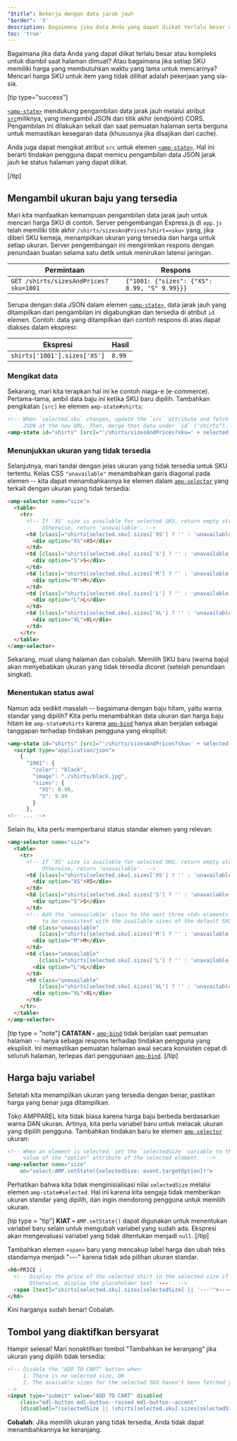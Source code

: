 ```yaml
---
"$title": Bekerja dengan data jarak jauh
"$order": '3'
description: Bagaimana jika data Anda yang dapat diikat terlalu besar atau kompleks untuk diambil saat halaman dimuat? Atau bagaimana jika setiap SKU memiliki harga yang membutuhkan ....
toc: 'true'
---
```


Bagaimana jika data Anda yang dapat diikat terlalu besar atau kompleks untuk diambil saat halaman dimuat? Atau bagaimana jika setiap SKU memiliki harga yang membutuhkan waktu yang lama untuk mencarinya? Mencari harga SKU untuk item yang tidak dilihat adalah pekerjaan yang sia-sia.

[tip type="success"]

[`<amp-state>`](../../../../documentation/components/reference/amp-bind.md#state) mendukung pengambilan data jarak jauh melalui atribut [`src`](../../../../documentation/components/reference/amp-bind.md#attributes)miliknya, yang mengambil JSON dari titik akhir (endpoint) CORS. Pengambilan ini dilakukan sekali dan saat pemuatan halaman serta berguna untuk memastikan kesegaran data (khususnya jika disajikan dari cache).

Anda juga dapat mengikat atribut `src` untuk elemen [`<amp-state>`](../../../../documentation/components/reference/amp-bind.md#state). Hal ini berarti tindakan pengguna dapat memicu pengambilan data JSON jarak jauh ke status halaman yang dapat diikat.

[/tip]

## Mengambil ukuran baju yang tersedia

Mari kita manfaatkan kemampuan pengambilan data jarak jauh untuk mencari harga SKU di contoh. Server pengembangan Express.js di `app.js` telah memiliki titik akhir `/shirts/sizesAndPrices?shirt=<sku>` yang, jika diberi SKU kemeja, menampilkan ukuran yang tersedia dan harga untuk setiap ukuran. Server pengembangan ini mengirimkan respons dengan penundaan buatan selama satu detik untuk menirukan latensi jaringan.

Permintaan | Respons
--- | ---
`GET /shirts/sizesAndPrices?sku=1001` | `{"1001: {"sizes": {"XS": 8.99, "S" 9.99}}}`

Serupa dengan data JSON dalam elemen [`<amp-state>`](../../../../documentation/components/reference/amp-bind.md#state), data jarak jauh yang ditampilkan dari pengambilan ini digabungkan dan tersedia di atribut `id` elemen. Contoh: data yang ditampilkan dari contoh respons di atas dapat diakses dalam ekspresi:

Ekspresi | Hasil
--- | ---
`shirts['1001'].sizes['XS']` | `8.99`

### Mengikat data

Sekarang, mari kita terapkan hal ini ke contoh niaga-e (e-commerce). Pertama-tama, ambil data baju ini ketika SKU baru dipilih. Tambahkan pengikatan `[src]` ke elemen `amp-state#shirts`:

```html
<!-- When `selected.sku` changes, update the `src` attribute and fetch
     JSON at the new URL. Then, merge that data under `id` ("shirts"). -->
<amp-state id="shirts" [src]="'/shirts/sizesAndPrices?sku=' + selected.sku">
```

### Menunjukkan ukuran yang tidak tersedia

Selanjutnya, mari tandai dengan jelas ukuran yang tidak tersedia untuk SKU tertentu. Kelas CSS `"unavailable"` menambahkan garis diagonal pada elemen -- kita dapat menambahkannya ke elemen dalam [`amp-selector`](../../../../documentation/components/reference/amp-selector.md) yang terkait dengan ukuran yang tidak tersedia:

```html
<amp-selector name="size">
  <table>
    <tr>
      <!-- If 'XS' size is available for selected SKU, return empty string.
           Otherwise, return 'unavailable'. -->
      <td [class]="shirts[selected.sku].sizes['XS'] ? '' : 'unavailable'">
        <div option="XS">XS</div>
      </td>
      <td [class]="shirts[selected.sku].sizes['S'] ? '' : 'unavailable'">
        <div option="S">S</div>
      </td>
      <td [class]="shirts[selected.sku].sizes['M'] ? '' : 'unavailable'">
        <div option="M">M</div>
      </td>
      <td [class]="shirts[selected.sku].sizes['L'] ? '' : 'unavailable'">
        <div option="L">L</div>
      </td>
      <td [class]="shirts[selected.sku].sizes['XL'] ? '' : 'unavailable'">
        <div option="XL">XL</div>
      </td>
    </tr>
  </table>
</amp-selector>
```

Sekarang, muat ulang halaman dan cobalah. Memilih SKU baru (warna baju) akan menyebabkan ukuran yang tidak tersedia dicoret (setelah penundaan singkat).

### Menentukan status awal

Namun ada sedikit masalah -- bagaimana dengan baju hitam, yaitu warna standar yang dipilih? Kita perlu menambahkan data ukuran dan harga baju hitam ke `amp-state#shirts` karena [`amp-bind`](../../../../documentation/components/reference/amp-bind.md) hanya akan berjalan sebagai tanggapan terhadap tindakan pengguna yang eksplisit:

```html
<amp-state id="shirts" [src]="'/shirts/sizesAndPrices?sku=' + selected.sku">
  <script type="application/json">
    {
      "1001": {
        "color": "black",
        "image": "./shirts/black.jpg",
        "sizes": {
          "XS": 8.99,
          "S": 9.99
        }
      },
<!-- ... -->
```

Selain itu, kita perlu memperbarui status standar elemen yang relevan:

```html
<amp-selector name="size">
  <table>
    <tr>
      <!-- If 'XS' size is available for selected SKU, return empty string.
           Otherwise, return 'unavailable'. -->
      <td [class]="shirts[selected.sku].sizes['XS'] ? '' : 'unavailable'">
        <div option="XS">XS</div>
      </td>
      <td [class]="shirts[selected.sku].sizes['S'] ? '' : 'unavailable'">
        <div option="S">S</div>
      </td>
      <!-- Add the 'unavailable' class to the next three <td> elements
           to be consistent with the available sizes of the default SKU. -->
      <td class="unavailable"
          [class]="shirts[selected.sku].sizes['M'] ? '' : 'unavailable'">
        <div option="M">M</div>
      </td>
      <td class="unavailable"
          [class]="shirts[selected.sku].sizes['L'] ? '' : 'unavailable'">
        <div option="L">L</div>
      </td>
      <td class="unavailable"
          [class]="shirts[selected.sku].sizes['XL'] ? '' : 'unavailable'">
        <div option="XL">XL</div>
      </td>
    </tr>
  </table>
</amp-selector>
```

[tip type = "note"] **CATATAN -** [`amp-bind`](../../../../documentation/components/reference/amp-bind.md) tidak berjalan saat pemuatan halaman -- hanya sebagai respons terhadap tindakan pengguna yang eksplisit. Ini memastikan pemuatan halaman awal secara konsisten cepat di seluruh halaman, terlepas dari penggunaan [`amp-bind`](../../../../documentation/components/reference/amp-bind.md). [/tip]

## Harga baju variabel

Setelah kita menampilkan ukuran yang tersedia dengan benar, pastikan harga yang benar juga ditampilkan.

Toko AMPPAREL kita tidak biasa karena harga baju berbeda berdasarkan warna DAN ukuran. Artinya, kita perlu variabel baru untuk melacak ukuran yang dipilih pengguna. Tambahkan tindakan baru ke elemen [`amp-selector`](../../../../documentation/components/reference/amp-selector.md) ukuran:

```html
<!-- When an element is selected, set the `selectedSize` variable to the
     value of the "option" attribute of the selected element.  -->
<amp-selector name="size"
    on="select:AMP.setState({selectedSize: event.targetOption})">
```

Perhatikan bahwa kita tidak menginisialisasi nilai `selectedSize` melalui elemen `amp-state#selected`. Hal ini karena kita sengaja tidak memberikan ukuran standar yang dipilih, dan ingin mendorong pengguna untuk memilih ukuran.

[tip type = "tip"] **KIAT –** `AMP.setState()` dapat digunakan untuk menentukan variabel baru selain untuk mengubah variabel yang sudah ada. Ekspresi akan mengevaluasi variabel yang tidak ditentukan menjadi `null`. [/tip]

Tambahkan elemen `<span>` baru yang mencakup label harga dan ubah teks standarnya menjadi "---" karena tidak ada pilihan ukuran standar.

```html
<h6>PRICE :
  <!-- Display the price of the selected shirt in the selected size if available.
       Otherwise, display the placeholder text '---'. -->
  <span [text]="shirts[selected.sku].sizes[selectedSize] || '---'">---</span>
</h6>
```

Kini harganya sudah benar! Cobalah.

## Tombol yang diaktifkan bersyarat

Hampir selesai! Mari nonaktifkan tombol "Tambahkan ke keranjang" jika ukuran yang dipilih tidak tersedia:

```html
<!-- Disable the "ADD TO CART" button when:
     1. There is no selected size, OR
     2. The available sizes for the selected SKU haven't been fetched yet
-->
<input type="submit" value="ADD TO CART" disabled
    class="mdl-button mdl-button--raised mdl-button--accent"
    [disabled]="!selectedSize || !shirts[selected.sku].sizes[selectedSize]">
```

**Cobalah**:  Jika memilih ukuran yang tidak tersedia, Anda tidak dapat menambahkannya ke keranjang.

